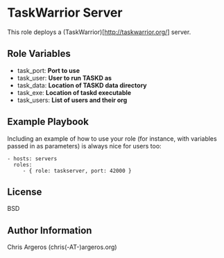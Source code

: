 TaskWarrior Server
=========

This role deploys a (TaskWarrior)[http://taskwarrior.org/] server.

Role Variables
--------------

- task_port: **Port to use**
- task_user: **User to run TASKD as**
- task_data: **Location of TASKD data directory**
- task_exe:  **Location of taskd executable**
- task_users: **List of users and their org**

Example Playbook
----------------

Including an example of how to use your role (for instance, with variables passed in as parameters) is always nice for users too:

    - hosts: servers
      roles:
         - { role: taskserver, port: 42000 }

License
-------

BSD

Author Information
------------------

Chris Argeros (chris(-AT-)argeros.org)
